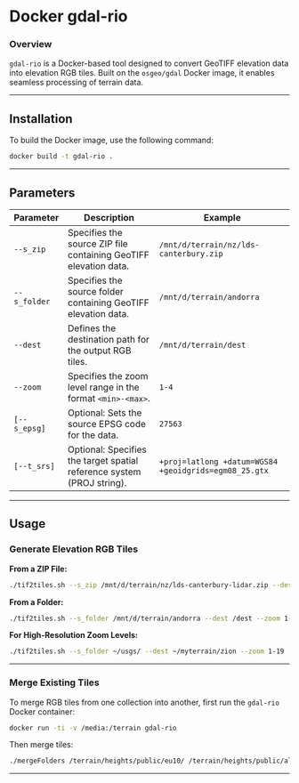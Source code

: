 # **Docker gdal-rio**

### **Overview**
`gdal-rio` is a Docker-based tool designed to convert GeoTIFF elevation data into elevation RGB tiles. Built on the `osgeo/gdal` Docker image, it enables seamless processing of terrain data.

---

## **Installation**

To build the Docker image, use the following command:

```bash
docker build -t gdal-rio .
```

---

## **Parameters**

| **Parameter**     | **Description**                                                                                       | **Example**                                              |
|--------------------|-------------------------------------------------------------------------------------------------------|----------------------------------------------------------|
| `--s_zip`          | Specifies the source ZIP file containing GeoTIFF elevation data.                                      | `/mnt/d/terrain/nz/lds-canterbury.zip`                   |
| `--s_folder`       | Specifies the source folder containing GeoTIFF elevation data.                                        | `/mnt/d/terrain/andorra`                                 |
| `--dest`           | Defines the destination path for the output RGB tiles.                                                | `/mnt/d/terrain/dest`                                    |
| `--zoom`           | Specifies the zoom level range in the format `<min>-<max>`.                                           | `1-4`                                                    |
| `[--s_epsg]`       | Optional: Sets the source EPSG code for the data.                                                     | `27563`                                                  |
| `[--t_srs]`        | Optional: Specifies the target spatial reference system (PROJ string).                                | `+proj=latlong +datum=WGS84 +geoidgrids=egm08_25.gtx`    |

---

## **Usage**

### **Generate Elevation RGB Tiles**

**From a ZIP File:**

```bash
./tif2tiles.sh --s_zip /mnt/d/terrain/nz/lds-canterbury-lidar.zip --dest /mnt/d/terrain/nz/dest --zoom 1-4
```

**From a Folder:**

```bash
./tif2tiles.sh --s_folder /mnt/d/terrain/andorra --dest /dest --zoom 1-4 --s_epsg 27563
```

**For High-Resolution Zoom Levels:**

```bash
./tif2tiles.sh --s_folder ~/usgs/ --dest ~/myterrain/zion --zoom 1-19
```

---

### **Merge Existing Tiles**

To merge RGB tiles from one collection into another, first run the `gdal-rio` Docker container:

```bash
docker run -ti -v /media:/terrain gdal-rio
```

Then merge tiles:

```bash
./mergeFolders /terrain/heights/public/eu10/ /terrain/heights/public/all/
```

---
